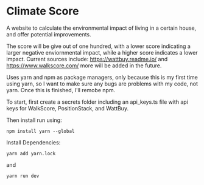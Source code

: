 # Climate Score
A website to calculate the environmental impact of living in a certain house, and offer potential improvements.

The score will be give out of one hundred, with a lower score indicating a larger negative enviornmental impact, while a higher score indicates a lower impact.
Current sources include: https://wattbuy.readme.io/ and https://www.walkscore.com/ more will be added in the future.

Uses yarn and npm as package managers, only because this is my first time using yarn, so I want to make sure any bugs are problems with my code, not yarn.
Once this is finished, I'll remobe npm.
 
To start, first create a secrets folder including an api_keys.ts file with api keys for WalkScore, PositionStack, and WattBuy. 

Then install run using:

    npm install yarn --global

Install Dependencies:

    yarn add yarn.lock
        
     
and

    yarn run dev
